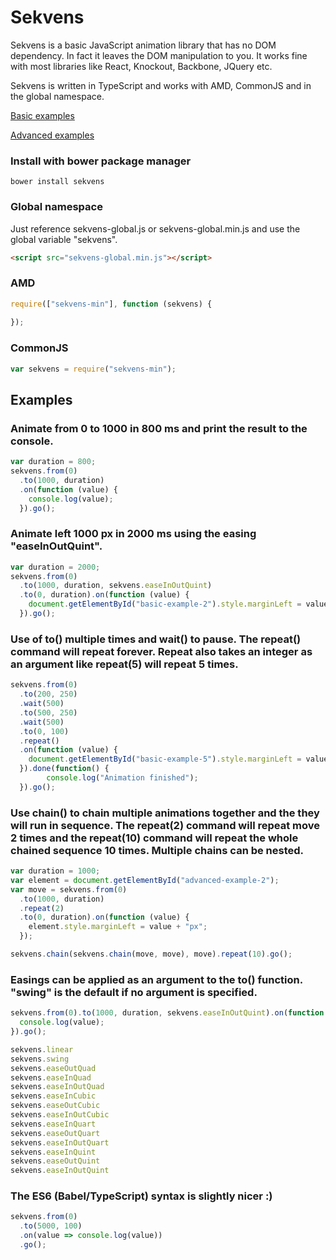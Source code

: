 # Sekvens
Sekvens is a basic JavaScript animation library that has no DOM dependency. In fact it leaves the DOM manipulation to you. It works fine with most libraries like React, Knockout, Backbone, JQuery etc.

Sekvens is written in TypeScript and works with AMD, CommonJS and in the global namespace.

[Basic examples ](http://riax.se/sekvens/examples/basic.html)

[Advanced examples ](http://riax.se/sekvens/examples/advanced.html)

### Install with bower package manager
``` console
bower install sekvens
```

### Global namespace
Just reference sekvens-global.js or sekvens-global.min.js and use the global variable "sekvens".
```html
<script src="sekvens-global.min.js"></script>
```

### AMD
```javascript
require(["sekvens-min"], function (sekvens) {
  
});
```

### CommonJS
```javascript
var sekvens = require("sekvens-min");
```

## Examples

### Animate from 0 to 1000 in 800 ms and print the result to the console.
```javascript
var duration = 800;
sekvens.from(0)
  .to(1000, duration)
  .on(function (value) {
    console.log(value);
  }).go();
```

### Animate left 1000 px in 2000 ms using the easing "easeInOutQuint".
```javascript
var duration = 2000;
sekvens.from(0)
  .to(1000, duration, sekvens.easeInOutQuint)
  .to(0, duration).on(function (value) {
    document.getElementById("basic-example-2").style.marginLeft = value + "px";
  }).go();
```

### Use of to() multiple times and wait() to pause. The repeat() command will repeat forever. Repeat also takes an integer as an argument like repeat(5) will repeat 5 times.
```javascript
sekvens.from(0)
  .to(200, 250)
  .wait(500)
  .to(500, 250)
  .wait(500)
  .to(0, 100)
  .repeat()
  .on(function (value) {
    document.getElementById("basic-example-5").style.marginLeft = value + "px";
  }).done(function() {
		console.log("Animation finished");
  }).go();
```

### Use chain() to chain multiple animations together and the they will run in sequence. The repeat(2) command will repeat move 2 times and the repeat(10) command will repeat the whole chained sequence 10 times. Multiple chains can be nested.
```javascript
var duration = 1000;
var element = document.getElementById("advanced-example-2");
var move = sekvens.from(0)
  .to(1000, duration)
  .repeat(2)
  .to(0, duration).on(function (value) {
    element.style.marginLeft = value + "px";
  });

sekvens.chain(sekvens.chain(move, move), move).repeat(10).go();
```
### Easings can be applied as an argument to the to() function. "swing" is the default if no argument is specified.
```javascript
sekvens.from(0).to(1000, duration, sekvens.easeInOutQuint).on(function (value) {
  console.log(value);
}).go();

sekvens.linear
sekvens.swing
sekvens.easeOutQuad
sekvens.easeInQuad
sekvens.easeInOutQuad
sekvens.easeInCubic
sekvens.easeOutCubic
sekvens.easeInOutCubic
sekvens.easeInQuart
sekvens.easeOutQuart
sekvens.easeInOutQuart
sekvens.easeInQuint
sekvens.easeOutQuint
sekvens.easeInOutQuint

```

### The ES6 (Babel/TypeScript) syntax is slightly nicer :)

```javascript
sekvens.from(0)
  .to(5000, 100)
  .on(value => console.log(value))
  .go();
```